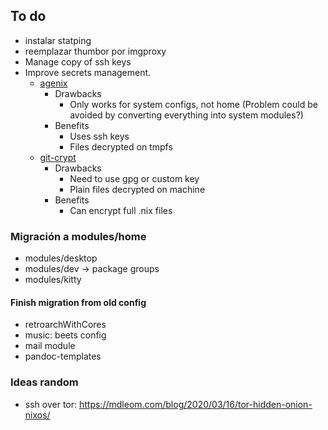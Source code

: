 ## To do

- instalar statping
- reemplazar thumbor por imgproxy
- Manage copy of ssh keys
- Improve secrets management.
  - [agenix](https://github.com/ryantm/agenix/)
    - Drawbacks
      - Only works for system configs, not home (Problem could be avoided by converting
        everything into system modules?)
    - Benefits
      - Uses ssh keys
      - Files decrypted on tmpfs
  - [git-crypt](https://www.agwa.name/projects/git-crypt)
    - Drawbacks
      - Need to use gpg or custom key
      - Plain files decrypted on machine
    - Benefits
      - Can encrypt full .nix files

### Migración a modules/home

- modules/desktop
- modules/dev -> package groups
- modules/kitty

#### Finish migration from old config

- retroarchWithCores
- music: beets config
- mail module
- pandoc-templates

### Ideas random

- ssh over tor: https://mdleom.com/blog/2020/03/16/tor-hidden-onion-nixos/
